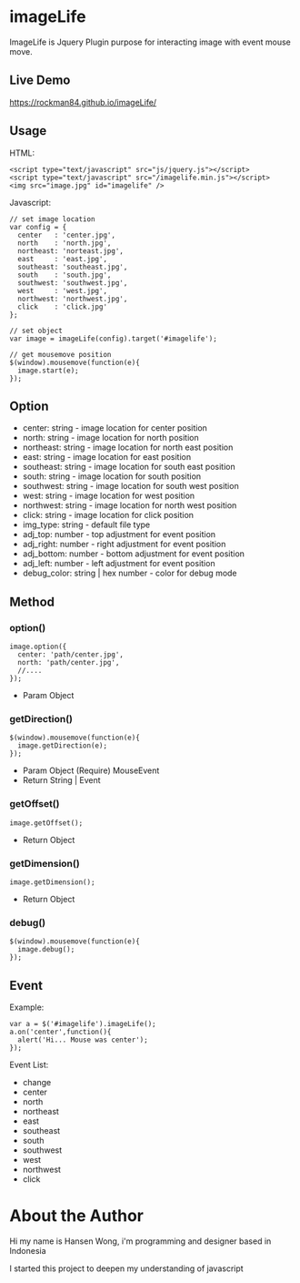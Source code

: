 # imageLife
ImageLife is Jquery Plugin purpose for interacting image with event mouse move.

## Live Demo
<a href="https://rockman84.github.io/imageLife/">https://rockman84.github.io/imageLife/</a>


## Usage
HTML:
```
<script type="text/javascript" src="js/jquery.js"></script>
<script type="text/javascript" src="/imagelife.min.js"></script>
<img src="image.jpg" id="imagelife" />
```

Javascript:
```
// set image location
var config = {
  center   : 'center.jpg',
  north    : 'north.jpg',
  northeast: 'norteast.jpg',
  east     : 'east.jpg',
  southeast: 'southeast.jpg',
  south    : 'south.jpg',
  southwest: 'southwest.jpg',
  west     : 'west.jpg',
  northwest: 'northwest.jpg',
  click    : 'click.jpg'
};

// set object
var image = imageLife(config).target('#imagelife');

// get mousemove position
$(window).mousemove(function(e){
  image.start(e);
});
```
## Option
- center: string - image location for center position
- north: string - image location for north position
- northeast: string - image location for north east position
- east: string - image location for east position
- southeast: string - image location for south east position
- south: string - image location for south position
- southwest: string - image location for south west position
- west: string - image location for west position
- northwest: string - image location for north west position
- click: string - image location for click position
- img_type: string - default file type
- adj_top: number - top adjustment for event position
- adj_right: number - right adjustment for event position
- adj_bottom: number - bottom adjustment for event position
- adj_left: number - left adjustment for event position
- debug_color: string | hex number - color for debug mode
 
## Method
### option()
```
image.option({
  center: 'path/center.jpg',
  north: 'path/center.jpg',
  //....
});
```
- Param Object

### getDirection()
```
$(window).mousemove(function(e){
  image.getDirection(e);
});
```
- Param Object (Require) MouseEvent
- Return String | Event

### getOffset()
```
image.getOffset();
```
- Return Object

### getDimension()
```
image.getDimension();
```
- Return Object

### debug()
```
$(window).mousemove(function(e){
  image.debug();
});
```

## Event
Example:
```
var a = $('#imagelife').imageLife();
a.on('center',function(){
  alert('Hi... Mouse was center');
});
```
Event List:
- change
- center
- north
- northeast
- east
- southeast
- south
- southwest
- west
- northwest
- click

# About the Author
Hi my name is Hansen Wong, i'm programming and designer based in Indonesia

I started this project to deepen my understanding of javascript

